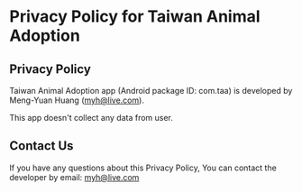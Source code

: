 # Privacy Policy for Taiwan Animal Adoption

## Privacy Policy
Taiwan Animal Adoption app (Android package ID: com.taa) is developed by Meng-Yuan Huang (myh@live.com).

This app doesn't collect any data from user.

## Contact Us
If you have any questions about this Privacy Policy, You can contact the developer by email: myh@live.com